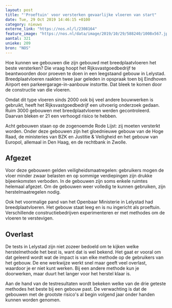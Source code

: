 ```yaml
---
layout: post
title: "'Proeftuin' voor versterken gevaarlijke vloeren van start"
date: Tue, 29 Oct 2019 14:46:15 +0100
category: nieuws
externe_link: "https://nos.nl/l/2308164"
feature_image: "https://nos.nl/data/image/2019/10/29/588240/1008x567.jpg"
aantal: 321
unieke: 209
bron: "NOS"
---
```


<p>Hoe kunnen we gebouwen die zijn gebouwd met breedplaatvloeren het beste versterken? Die vraag hoopt het Rijksvastgoedbedrijf te beantwoorden door proeven te doen in een leegstaand gebouw in Lelystad. Breedplaatvloeren raakten twee jaar geleden in opspraak toen bij Eindhoven Airport een parkeergarage-in-aanbouw instortte. Dat bleek te komen door de constructie van die vloeren.</p>
<p>Omdat dit type vloeren sinds 2000 ook bij veel andere bouwwerken is gebruikt, heeft het Rijksvastgoedbedrijf een uitvoerig onderzoek gedaan. Ruim 3000 gebouwen met breedplaatvloeren werden gecontroleerd. Daarvan bleken er 21 een verhoogd risico te hebben.</p>
<p>Acht gebouwen staan op de zogenoemde Rode Lijst: zij moeten versterkt worden. Onder deze gebouwen zijn het gloednieuwe gebouw van de Hoge Raad, de ministeries van BZK en Justitie &amp; Veiligheid en het gebouw van Europol, allemaal in Den Haag, en de rechtbank in Zwolle.</p>
<h2>Afgezet</h2>
<p>Voor deze gebouwen gelden veiligheidsmaatregelen: gebruikers mogen de vloer minder zwaar belasten en op sommige verdiepingen zijn drukke bijeenkomsten verboden. In de gebouwen zijn soms enkele ruimtes helemaal afgezet. Om de gebouwen weer volledig te kunnen gebruiken, zijn herstelmaatregelen nodig.</p>
<p>Ook het voormalige pand van het Openbaar Ministerie in Lelystad had breedplaatvloeren. Het gebouw staat leeg en is nu ingericht als proeftuin. Verschillende constructiebedrijven experimenteren er met methodes om de vloeren te verstevigen.</p>
<h2>Overlast</h2>
<p>De tests in Lelystad zijn niet zozeer bedoeld om te kijken welke herstelmethode het best is, want dat is wel bekend. Het gaat er vooral om dat geleerd wordt wat de impact is van elke methode op de gebruikers van het gebouw. De ene werkwijze werkt snel maar geeft veel overlast, waardoor je er niet kunt werken. Bij een andere methode kun je doorwerken, maar duurt het langer voor het herstel klaar is.</p>
<p>Aan de hand van de testresultaten wordt bekeken welke van de drie geteste methodes het beste bij een gebouw past. De verwachting is dat de gebouwen met de grootste risico's al begin volgend jaar onder handen kunnen worden genomen.</p>
